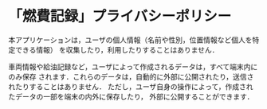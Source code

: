 # 「燃費記録」プライバシーポリシー

本アプリケーションは，ユーザの個人情報（名前や性別，位置情報など個人を特定できる情報）
を収集したり，利用したりすることはありません．

車両情報や給油記録など，ユーザによって作成されるデータは，すべて端末内にのみ保存
されます．これらのデータは，自動的に外部に公開されたり，送信されたりすることはありません．
ただし，ユーザ自身の操作によって，作成されたデータの一部を端末の内外に保存したり，
外部に公開することができます．
